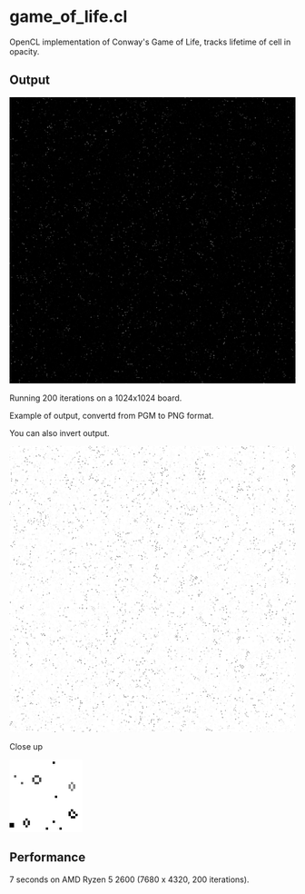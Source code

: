 # game_of_life.cl
OpenCL implementation of Conway's Game of Life, tracks lifetime of cell in opacity.

## Output

![Output converted to PNG](black_white.png)

Running 200 iterations on a 1024x1024 board.

Example of output, convertd from PGM to PNG format.

You can also invert output.

![1024x1024 game of life](game_of_life_1k.png)

Close up

![Close up of output](closeup.png)

## Performance
7 seconds on AMD Ryzen 5 2600 (7680 x 4320, 200 iterations).
